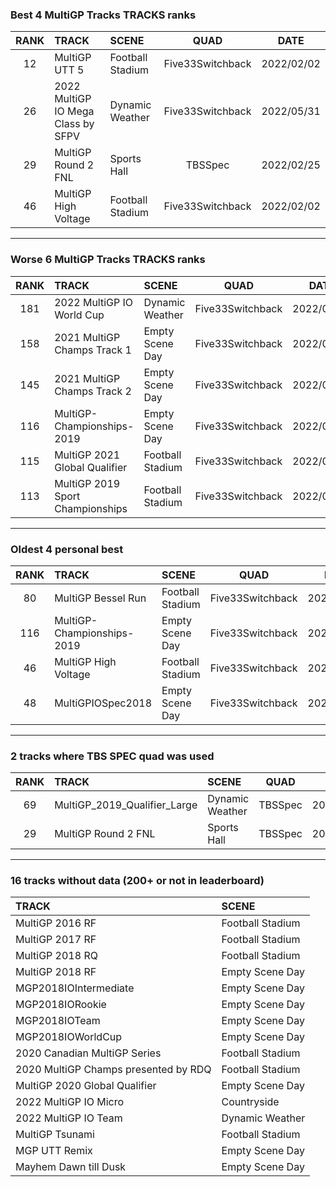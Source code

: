 ### Best 4 MultiGP Tracks TRACKS ranks
|RANK|TRACK|SCENE|QUAD|DATE|
|:---:|:---|:---|:---:|:---:|
|12|MultiGP UTT 5|Football Stadium|Five33Switchback|2022/02/02|
|26|2022 MultiGP IO Mega Class by SFPV|Dynamic Weather|Five33Switchback|2022/05/31|
|29|MultiGP Round 2 FNL|Sports Hall|TBSSpec|2022/02/25|
|46|MultiGP High Voltage|Football Stadium|Five33Switchback|2022/02/02|
---
### Worse 6 MultiGP Tracks TRACKS ranks
|RANK|TRACK|SCENE|QUAD|DATE|
|:---:|:---|:---|:---:|:---:|
|181|2022 MultiGP IO World Cup|Dynamic Weather|Five33Switchback|2022/05/31|
|158|2021 MultiGP Champs Track 1|Empty Scene Day|Five33Switchback|2022/05/07|
|145|2021 MultiGP Champs Track 2|Empty Scene Day|Five33Switchback|2022/05/07|
|116|MultiGP-Championships-2019|Empty Scene Day|Five33Switchback|2022/02/02|
|115|MultiGP 2021 Global Qualifier|Football Stadium|Five33Switchback|2022/05/07|
|113|MultiGP 2019 Sport Championships|Football Stadium|Five33Switchback|2022/05/07|
---
### Oldest 4 personal best
|RANK|TRACK|SCENE|QUAD|DATE|
|:---:|:---|:---|:---:|:---:|
|80|MultiGP Bessel Run|Football Stadium|Five33Switchback|2022/02/02|
|116|MultiGP-Championships-2019|Empty Scene Day|Five33Switchback|2022/02/02|
|46|MultiGP High Voltage|Football Stadium|Five33Switchback|2022/02/02|
|48|MultiGPIOSpec2018|Empty Scene Day|Five33Switchback|2022/02/02|
---
### 2 tracks where TBS SPEC quad was used
|RANK|TRACK|SCENE|QUAD|DATE|
|:---:|:---|:---|:---:|:---:|
|69|MultiGP_2019_Qualifier_Large|Dynamic Weather|TBSSpec|2022/02/25|
|29|MultiGP Round 2 FNL|Sports Hall|TBSSpec|2022/02/25|
---
### 16 tracks without data (200+ or not in leaderboard)
|TRACK|SCENE|
|:---|:---|
|MultiGP 2016 RF|Football Stadium|
|MultiGP 2017 RF|Football Stadium|
|MultiGP 2018 RQ|Football Stadium|
|MultiGP 2018 RF|Empty Scene Day|
|MGP2018IOIntermediate|Empty Scene Day|
|MGP2018IORookie|Empty Scene Day|
|MGP2018IOTeam|Empty Scene Day|
|MGP2018IOWorldCup|Empty Scene Day|
|2020 Canadian MultiGP Series|Football Stadium|
|2020 MultiGP Champs presented by RDQ|Football Stadium|
|MultiGP 2020 Global Qualifier|Empty Scene Day|
|2022 MultiGP IO Micro|Countryside|
|2022 MultiGP IO Team|Dynamic Weather|
|MultiGP Tsunami|Football Stadium|
|MGP UTT Remix|Empty Scene Day|
|Mayhem Dawn till Dusk|Empty Scene Day|
